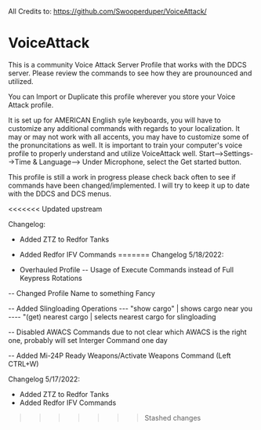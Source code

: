 All Credits to: https://github.com/Swooperduper/VoiceAttack/

# VoiceAttack
 
This is a community Voice Attack Server Profile that works with the DDCS server.
Please review the commands to see how they are prounounced and utilized.

You can Import or Duplicate this profile wherever you store your Voice Attack profile.

It is set up for AMERICAN English syle keyboards, you will have to customize any additional commands with regards to your localization. 
It may or may not work with all accents, you may have to customize some of the pronuncitations as well.
It is important to train your computer's voice profile to properly understand and utilize VoiceAttack well.
Start-->Settings-->Time & Language-->
Under Microphone, select the Get started button.

This profile is still a work in progress please check back often to see if commands have been changed/implemented. I will try to keep it up to date with the DDCS and DCS menus.

<<<<<<< Updated upstream

Changelog:
- Added ZTZ to Redfor Tanks
- Added Redfor IFV Commands
=======
Changelog 5/18/2022:

- Overhauled Profile
-- Usage of Execute Commands instead of Full Keypress Rotations

-- Changed Profile Name to something Fancy

-- Added Slingloading Operations
--- "show cargo" | shows cargo near you
---- "(get) nearest cargo | selects nearest cargo for slingloading

-- Disabled AWACS Commands due to not clear which AWACS is the right one, probably will set Interger Command one day

-- Added Mi-24P Ready Weapons/Activate Weapons Command (Left CTRL+W)

Changelog 5/17/2022:
- Added ZTZ to Redfor Tanks
- Added Redfor IFV Commands

>>>>>>> Stashed changes
